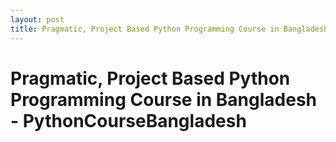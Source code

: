 ```yaml
---
layout: post
title: Pragmatic, Project Based Python Programming Course in Bangladesh - PythonCourseBangladesh
---
```


# Pragmatic, Project Based Python Programming Course in Bangladesh - PythonCourseBangladesh


